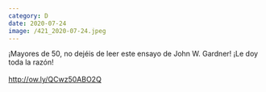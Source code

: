 ```yaml
--- 
category: D 
date: 2020-07-24 
image: /421_2020-07-24.jpeg 
--- 
```


¡Mayores de 50, no dejéis de leer este ensayo de John W. Gardner! ¡Le doy toda la razón! <br><br>http://ow.ly/QCwz50ABO2Q
